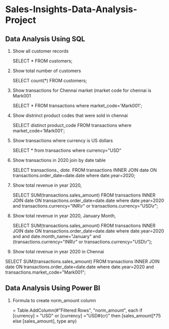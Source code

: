 # Sales-Insights-Data-Analysis-Project

## Data Analysis Using SQL

1. Show all customer records

   SELECT * FROM customers;
   
2. Show total number of customers

   SELECT count(*) FROM customers;
   
3. Show transactions for Chennai market (market code for chennai is Mark001

   SELECT * FROM transactions where market_code='Mark001'; 
   
4. Show distrinct product codes that were sold in chennai

   SELECT distinct product_code FROM transactions where market_code='Mark001';
   
5. Show transactions where currency is US dollars

   SELECT * from transactions where currency="USD"

6. Show transactions in 2020 join by date table

   SELECT transactions.*, date.* FROM transactions INNER JOIN date ON transactions.order_date=date.date where date.year=2020;
   
7. Show total revenue in year 2020,

   SELECT SUM(transactions.sales_amount) FROM transactions INNER JOIN date ON transactions.order_date=date.date where date.year=2020 and transactions.currency="INR\r" or transactions.currency="USD\r";
   
8. Show total revenue in year 2020, January Month,

   SELECT SUM(transactions.sales_amount) FROM transactions INNER JOIN date ON transactions.order_date=date.date where date.year=2020 and and date.month_name="January" and (transactions.currency="INR\r" or transactions.currency="USD\r");

9. Show total revenue in year 2020 in Chennai

SELECT SUM(transactions.sales_amount) FROM transactions INNER JOIN date ON transactions.order_date=date.date where date.year=2020 and transactions.market_code="Mark001";

## Data Analysis Using Power BI

1. Formula to create norm_amount column

   = Table.AddColumn(#"Filtered Rows", "norm_amount", each if [currency] = "USD" or [currency] ="USD#(cr)" then [sales_amount]*75 else [sales_amount], type any)

   

   

   
   

   
   
